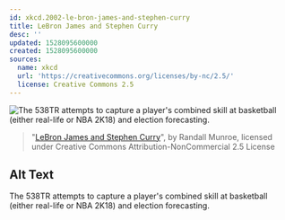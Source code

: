 ```yaml
---
id: xkcd.2002-le-bron-james-and-stephen-curry
title: LeBron James and Stephen Curry
desc: ''
updated: 1528095600000
created: 1528095600000
sources:
  name: xkcd
  url: 'https://creativecommons.org/licenses/by-nc/2.5/'
  license: Creative Commons 2.5
---
```

![The 538TR attempts to capture a player's combined skill at basketball (either real-life or NBA 2K18) and election forecasting.](https://imgs.xkcd.com/comics/lebron_james_and_stephen_curry.png)
> "[LeBron James and Stephen Curry](https://xkcd.com/2002/)", by Randall Munroe, licensed under Creative Commons Attribution-NonCommercial 2.5 License

## Alt Text
The 538TR attempts to capture a player's combined skill at basketball (either real-life or NBA 2K18) and election forecasting.
